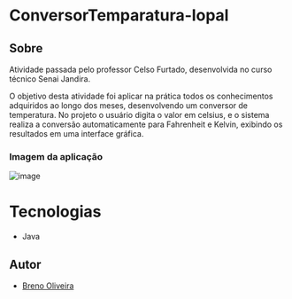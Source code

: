 # ConversorTemparatura-lopal
## Sobre
Atividade passada pelo professor Celso Furtado, desenvolvida no curso técnico Senai Jandira.

O objetivo desta atividade foi aplicar na prática todos os conhecimentos adquiridos ao longo dos meses, desenvolvendo um conversor de temperatura. No projeto o usuário digita o valor em celsius, e o sistema realiza a conversão automaticamente para Fahrenheit e Kelvin, exibindo os resultados em uma interface gráfica.
### Imagem da aplicação

![image](https://github.com/user-attachments/assets/7400e581-6292-428e-adc3-36708186bf7c)

# Tecnologias
- Java
## Autor
- [Breno Oliveira](https://www.linkedin.com/in/breno-oliveira-assis-reis-203010351/)
